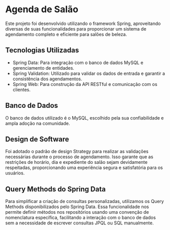 # Agenda de Salão

Este projeto foi desenvolvido utilizando o framework Spring, aproveitando diversas de suas funcionalidades para proporcionar um sistema de agendamento completo e eficiente para salões de beleza.

## Tecnologias Utilizadas
- Spring Data: Para integração com o banco de dados MySQL e gerenciamento de entidades.
- Spring Validation: Utilizado para validar os dados de entrada e garantir a consistência dos agendamentos.
- Spring Web: Para construção da API RESTful e comunicação com os clientes.

## Banco de Dados
O banco de dados utilizado é o MySQL, escolhido pela sua confiabilidade e ampla adoção na comunidade.

## Design de Software
Foi adotado o padrão de design Strategy para realizar as validações necessárias durante o processo de agendamento. Isso garante que as restrições de horário, dia e expediente do salão sejam devidamente respeitadas, proporcionando uma experiência segura e satisfatória para os usuários.

## Query Methods do Spring Data
Para simplificar a criação de consultas personalizadas, utilizamos os Query Methods disponibilizados pelo Spring Data. Essa funcionalidade nos permite definir métodos nos repositórios usando uma convenção de nomenclatura específica, facilitando a interação com o banco de dados sem a necessidade de escrever consultas JPQL ou SQL manualmente.

